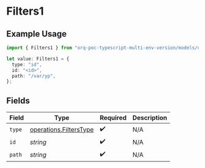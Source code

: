 # Filters1

## Example Usage

```typescript
import { Filters1 } from "orq-poc-typescript-multi-env-version/models/operations";

let value: Filters1 = {
  type: "id",
  id: "<id>",
  path: "/var/yp",
};
```

## Fields

| Field                                                            | Type                                                             | Required                                                         | Description                                                      |
| ---------------------------------------------------------------- | ---------------------------------------------------------------- | ---------------------------------------------------------------- | ---------------------------------------------------------------- |
| `type`                                                           | [operations.FiltersType](../../models/operations/filterstype.md) | :heavy_check_mark:                                               | N/A                                                              |
| `id`                                                             | *string*                                                         | :heavy_check_mark:                                               | N/A                                                              |
| `path`                                                           | *string*                                                         | :heavy_check_mark:                                               | N/A                                                              |